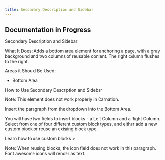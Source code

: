 ```yaml
---
title: Secondary Description and Sidebar
---
```


## **Documentation in Progress**

Secondary Description and Sidebar

What It Does: Adds a bottom area element for anchoring a page, with a gray background and two columns of reusable content. The right column flushes to the right.

Areas it Should Be Used:

* Bottom Area

How to Use Secondary Description and Sidebar

Note: This element does not work properly in Carnation.

Insert the paragraph from the dropdown into the Bottom Area.

You will have two fields to insert blocks - a Left Column and a Right Column. Select from one of four different custom block types, and either add a new custom block or reuse an existing block type.

Learn how to use custom blocks >

Note: When reusing blocks, the icon field does not work in this paragraph. Font awesome icons will render as text.